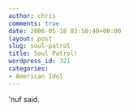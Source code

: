 ```yaml
---
author: chris
comments: true
date: 2006-05-18 02:58:40+00:00
layout: post
slug: soul-patrol
title: Soul Patrol!
wordpress_id: 321
categories:
- American Idol
---
```


'nuf said.
